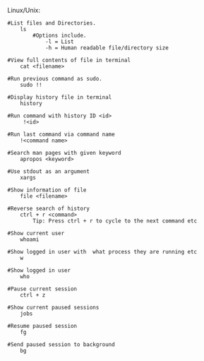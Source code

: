 Linux/Unix:

	#List files and Directories.
		ls
			#Options include.
				-l = List
				-h = Human readable file/directory size
	
	#View full contents of file in terminal
		cat <filename>

	#Run previous command as sudo.
		sudo !!

	#Display history file in terminal
		history

	#Run command with history ID <id>
		 !<id>

	#Run last command via command name
		!<command name>

	#Search man pages with given keyword
		apropos <keyword>

	#Use stdout as an argument
		xargs

	#Show information of file
		file <filename>

	#Reverse search of history
		ctrl + r <command>
			Tip: Press ctrl + r to cycle to the next command etc

	#Show current user
		whoami

	#Show logged in user with  what process they are running etc
		w

	#Show logged in user
		who

	#Pause current session
		ctrl + z

	#Show current paused sessions
		jobs

	#Resume paused session
		fg

	#Send paused session to background
		bg


